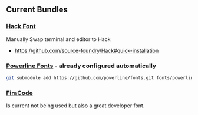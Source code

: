 ## Current Bundles

### [Hack Font](https://sourcefoundry.org/hack/)

Manually Swap terminal and editor to Hack

- https://github.com/source-foundry/Hack#quick-installation

### [Powerline Fonts](https://github.com/powerline/fonts) - already configured automatically

```bash
git submodule add https://github.com/powerline/fonts.git fonts/powerline
```

### [FiraCode](https://github.com/tonsky/FiraCode)

Is current not being used but also a great developer font.
